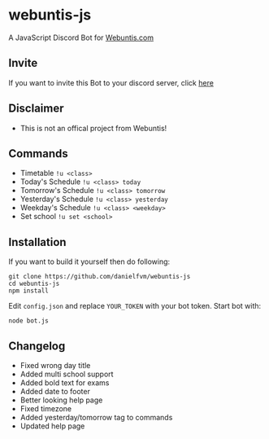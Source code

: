 # webuntis-js
A JavaScript Discord Bot for [Webuntis.com](https://webuntis.com/)

## Invite
If you want to invite this Bot to your discord server, click [here](https://discord.com/api/oauth2/authorize?client_id=761504244163280906&permissions=67584&scope=bot)

## Disclaimer
* This is not an offical project from Webuntis!

## Commands
* Timetable `!u <class>`
* Today's Schedule `!u <class> today`
* Tomorrow's Schedule `!u <class> tomorrow`
* Yesterday's Schedule `!u <class> yesterday`
* Weekday's Schedule `!u <class> <weekday>`
* Set school `!u set <school>`

## Installation
If you want to build it yourself then do following:
```
git clone https://github.com/danielfvm/webuntis-js
cd webuntis-js
npm install
```

Edit `config.json` and replace `YOUR_TOKEN` with your bot token.
Start bot with:
```
node bot.js
```

## Changelog
* Fixed wrong day title
* Added multi school support
* Added bold text for exams
* Added date to footer
* Better looking help page
* Fixed timezone
* Added yesterday/tomorrow tag to commands
* Updated help page
